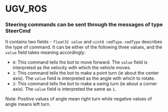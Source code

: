 # UGV_ROS
### Steering commands can be sent through the messages of type SteerCmd
It contains two fields - `float32 value` and `uint8 cmdType`. `cmdType` describes the type of command. It can be either of the following three values, and the `value` field takes meaning accordingly:
* `0`: This command tells the bot to move forward. The `value` field is interpreted as the velocity with which the vehicle moves.
* `1`: This command tells the bot to make a point turn (ie about the center axis). The `value` field is interpreted as the angle with which to rotate.
* `2`: This command tells the bot to make a swing turn (ie about a corner axis). The `value` field is interpreted the same as `1`.

Note: Positive values of angle mean right turn while negative values of angle means left turn.
